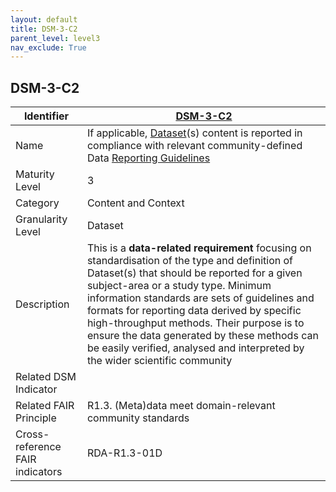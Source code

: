 ```yaml
---
layout: default
title: DSM-3-C2
parent_level: level3
nav_exclude: True
---
```


## DSM-3-C2

| Identifier | [DSM-3-C2](https://github.com/FAIRplus/Data-Maturity/blob/master/docs/_indicators/DSM-3-C2.md) |
| --------- | ----------|
| Name | If applicable, [Dataset](https://fairplus.github.io/Data-Maturity/docs/Glossary/#dataset)(s) content is reported in compliance with relevant community-defined Data [Reporting Guidelines](https://fairplus.github.io/Data-Maturity/docs/Glossary/#reporting-guideline) |
| Maturity Level | 3 |
| Category | Content and Context |
| Granularity Level | Dataset |
| Description | This is a **data-related requirement** focusing on standardisation of the type and definition of Dataset(s) that should be reported for a given subject-area or a study type. Minimum information standards are sets of guidelines and formats for reporting data derived by specific high-throughput methods. Their purpose is to ensure the data generated by these methods can be easily verified, analysed and interpreted by the wider scientific community |
| Related DSM Indicator | |
| Related FAIR Principle | R1.3. (Meta)data meet domain-relevant community standards |
| Cross-reference FAIR indicators | RDA-R1.3-01D |
